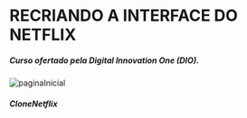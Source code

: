 # RECRIANDO A INTERFACE DO NETFLIX

##### Curso ofertado pela Digital Innovation One (DIO).

![paginaInicial](https://imgur.com/a/7Ke3vTR)




##### CloneNetflix
